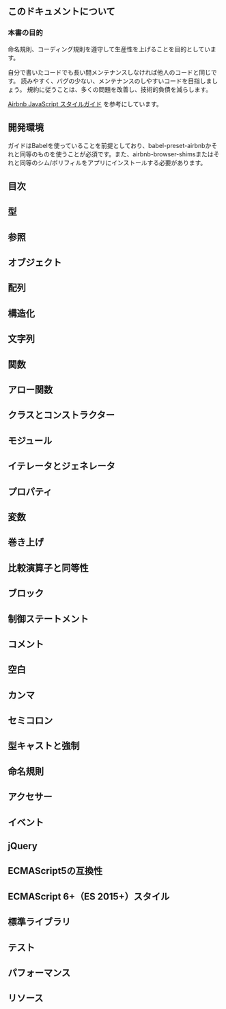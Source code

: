 ## このドキュメントについて

### 本書の目的

命名規則、コーディング規則を遵守して生産性を上げることを目的としています。

自分で書いたコードでも長い間メンテナンスしなければ他人のコードと同じです。
読みやすく、バグの少ない、メンテナンスのしやすいコードを目指しましょう。
規約に従うことは、多くの問題を改善し、技術的負債を減らします。

[Airbnb JavaScript スタイルガイド](https://mitsuruog.github.io/javascript-style-guide/) を参考にしています。

## 開発環境

ガイドはBabelを使っていることを前提としており、babel-preset-airbnbかそれと同等のものを使うことが必須です。また、airbnb-browser-shimsまたはそれと同等のシム/ポリフィルをアプリにインストールする必要があります。

## 目次
<!-- @import "[TOC]" {cmd="toc" depthFrom=1 depthTo=6 orderedList=false} -->


## 型

## 参照

## オブジェクト

## 配列

## 構造化

## 文字列

## 関数

## アロー関数

## クラスとコンストラクター

## モジュール

## イテレータとジェネレータ

## プロパティ

##  変数

## 巻き上げ

## 比較演算子と同等性

## ブロック

## 制御ステートメント

## コメント

## 空白

## カンマ

## セミコロン

## 型キャストと強制

## 命名規則

## アクセサー

## イベント

## jQuery

## ECMAScript5の互換性

## ECMAScript 6+（ES 2015+）スタイル

## 標準ライブラリ

## テスト

## パフォーマンス

## リソース
